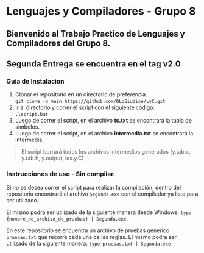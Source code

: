 # Lenguajes y Compiladores - Grupo 8

## Bienvenido al Trabajo Practico de Lenguajes y Compiladores del **Grupo 8**.
## Segunda Entrega se encuentra en el tag v2.0
### Guia de Instalacion
1. Clonar el repositorio en un directorio de preferencia.  
`git clone -b main https://github.com/DLoGiudice/LyC.git`
2. Ir al directorio y correr el script con el siguiente código:  
`.\script.bat`
3. Luego de correr el script, en el archivo **ts.txt** se encontrará la tabla de simbolos.
4. Luego de correr el script, en el archivo **intermedia.txt** se encontrará la intermedia.

> El script borrará todos los archivos intermedios generados (y.tab.c, y.tab.h, y.output, lex.y.C)

### Instrucciones de uso - Sin compilar.

Si no se desea correr el script para realizar la compilación, dentro del repositorio encontrará el archivo `Segunda.exe` con el compilador ya listo para ser utilizado.

El mismo podra ser utilizado de la siguiente manera desde Windows: `type {nombre_de_archivo_de_pruebas} | Segunda.exe`.

En este repositorio se encuentra un archivo de pruebas generico `pruebas.txt` que recorré cada una de las reglas. El mismo podra ser utilizado de la siguiente manera: `type pruebas.txt | Segunda.exe`


